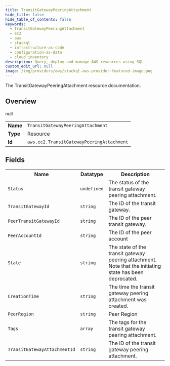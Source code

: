 ```yaml
---
title: TransitGatewayPeeringAttachment
hide_title: false
hide_table_of_contents: false
keywords:
  - TransitGatewayPeeringAttachment
  - ec2
  - aws
  - stackql
  - infrastructure-as-code
  - configuration-as-data
  - cloud inventory
description: Query, deploy and manage AWS resources using SQL
custom_edit_url: null
image: /img/providers/aws/stackql-aws-provider-featured-image.png
---
```

The TransitGatewayPeeringAttachment resource documentation.

## Overview
<table><tbody>
<tr><td><b>Name</b></td><td><code>TransitGatewayPeeringAttachment</code></td></tr>
<tr><td><b>Type</b></td><td>Resource</td></tr>
null
<tr><td><b>Id</b></td><td><code>aws.ec2.TransitGatewayPeeringAttachment</code></td></tr>
</tbody></table>

## Fields
<table><tbody>
<tr><th>Name</th><th>Datatype</th><th>Description</th></tr>
<tr><td><code>Status</code></td><td><code>undefined</code></td><td>The status of the transit gateway peering attachment.</td></tr><tr><td><code>TransitGatewayId</code></td><td><code>string</code></td><td>The ID of the transit gateway.</td></tr><tr><td><code>PeerTransitGatewayId</code></td><td><code>string</code></td><td>The ID of the peer transit gateway.</td></tr><tr><td><code>PeerAccountId</code></td><td><code>string</code></td><td>The ID of the peer account</td></tr><tr><td><code>State</code></td><td><code>string</code></td><td>The state of the transit gateway peering attachment. Note that the initiating state has been deprecated.</td></tr><tr><td><code>CreationTime</code></td><td><code>string</code></td><td>The time the transit gateway peering attachment was created.</td></tr><tr><td><code>PeerRegion</code></td><td><code>string</code></td><td>Peer Region</td></tr><tr><td><code>Tags</code></td><td><code>array</code></td><td>The tags for the transit gateway peering attachment.</td></tr><tr><td><code>TransitGatewayAttachmentId</code></td><td><code>string</code></td><td>The ID of the transit gateway peering attachment.</td></tr>
</tbody></table>
